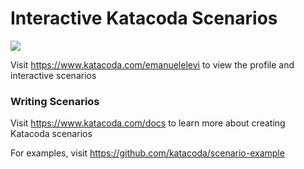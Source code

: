 # Interactive Katacoda Scenarios

[![](http://shields.katacoda.com/katacoda/emanuelelevi/count.svg)](https://www.katacoda.com/emanuelelevi "Get your profile on Katacoda.com")

Visit https://www.katacoda.com/emanuelelevi to view the profile and interactive scenarios

### Writing Scenarios
Visit https://www.katacoda.com/docs to learn more about creating Katacoda scenarios

For examples, visit https://github.com/katacoda/scenario-example
